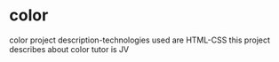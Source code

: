 # color
color project description-technologies used are HTML-CSS
this project describes about color
tutor is JV
